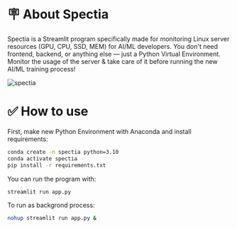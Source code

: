 # 🪧 About Spectia

Spectia is a Streamlit program specifically made for monitoring Linux server resources (GPU, CPU, SSD, MEM) for AI/ML developers. You don't need frontend, backend, or anything else — just a Python Virtual Environment. Monitor the usage of the server & take care of it before running the new AI/ML training process!

![spectia](https://github.com/user-attachments/assets/3f64614f-55a0-493c-8c2f-0ff3b2194876)

# ✅ How to use

First, make new Python Environment with Anaconda and install requirements:
```bash
conda create -n spectia python=3.10
conda activate spectia
pip install -r requirements.txt
```

You can run the program with:
```bash
streamlit run app.py
```

To run as backgrond process:
```bash
nohup streamlit run app.py &
```
